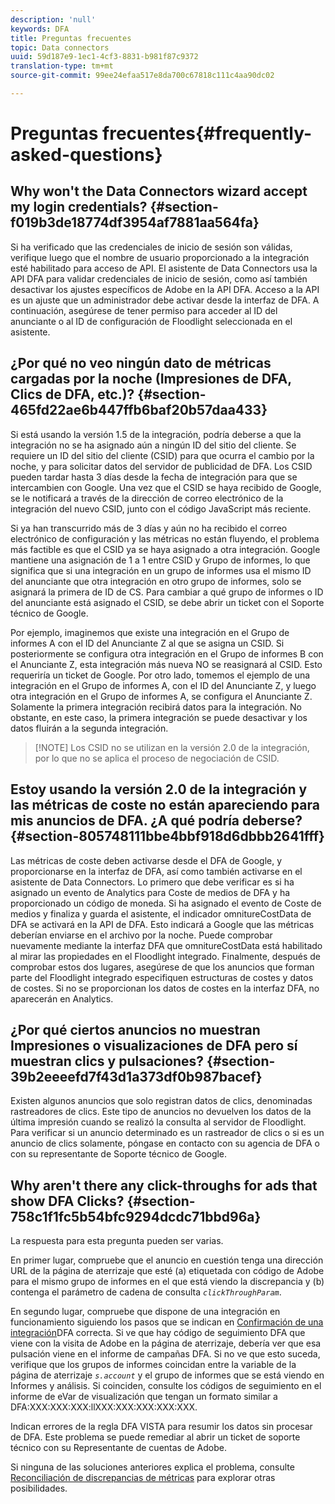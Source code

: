 ```yaml
---
description: 'null'
keywords: DFA
title: Preguntas frecuentes
topic: Data connectors
uuid: 59d187e9-1ec1-4cf3-8831-b981f87c9372
translation-type: tm+mt
source-git-commit: 99ee24efaa517e8da700c67818c111c4aa90dc02

---
```



# Preguntas frecuentes{#frequently-asked-questions}

## Why won't the Data Connectors wizard accept my login credentials? {#section-f019b3de18774df3954af7881aa564fa}

Si ha verificado que las credenciales de inicio de sesión son válidas, verifique luego que el nombre de usuario proporcionado a la integración esté habilitado para acceso de API. El asistente de Data Connectors usa la API DFA para validar credenciales de inicio de sesión, como así también desactivar los ajustes específicos de Adobe en la API DFA. Acceso a la API es un ajuste que un administrador debe activar desde la interfaz de DFA. A continuación, asegúrese de tener permiso para acceder al ID del anunciante o al ID de configuración de Floodlight seleccionada en el asistente.

## ¿Por qué no veo ningún dato de métricas cargadas por la noche (Impresiones de DFA, Clics de DFA, etc.)? {#section-465fd22ae6b447ffb6baf20b57daa433}

Si está usando la versión 1.5 de la integración, podría deberse a que la integración no se ha asignado aún a ningún ID del sitio del cliente. Se requiere un ID del sitio del cliente (CSID) para que ocurra el cambio por la noche, y para solicitar datos del servidor de publicidad de DFA. Los CSID pueden tardar hasta 3 días desde la fecha de integración para que se intercambien con Google. Una vez que el CSID se haya recibido de Google, se le notificará a través de la dirección de correo electrónico de la integración del nuevo CSID, junto con el código JavaScript más reciente.

Si ya han transcurrido más de 3 días y aún no ha recibido el correo electrónico de configuración y las métricas no están fluyendo, el problema más factible es que el CSID ya se haya asignado a otra integración. Google mantiene una asignación de 1 a 1 entre CSID y Grupo de informes, lo que significa que si una integración en un grupo de informes usa el mismo ID del anunciante que otra integración en otro grupo de informes, solo se asignará la primera de ID de CS. Para cambiar a qué grupo de informes o ID del anunciante está asignado el CSID, se debe abrir un ticket con el Soporte técnico de Google.

Por ejemplo, imaginemos que existe una integración en el Grupo de informes A con el ID del Anunciante Z al que se asigna un CSID. Si posteriormente se configura otra integración en el Grupo de informes B con el Anunciante Z, esta integración más nueva NO se reasignará al CSID. Esto requeriría un ticket de Google. Por otro lado, tomemos el ejemplo de una integración en el Grupo de informes A, con el ID del Anunciante Z, y luego otra integración en el Grupo de informes A, se configura el Anunciante Z. Solamente la primera integración recibirá datos para la integración. No obstante, en este caso, la primera integración se puede desactivar y los datos fluirán a la segunda integración.

> [!NOTE] Los CSID no se utilizan en la versión 2.0 de la integración, por lo que no se aplica el proceso de negociación de CSID.

## Estoy usando la versión 2.0 de la integración y las métricas de coste no están apareciendo para mis anuncios de DFA. ¿A qué podría deberse? {#section-805748111bbe4bbf918d6dbbb2641fff}

Las métricas de coste deben activarse desde el DFA de Google, y proporcionarse en la interfaz de DFA, así como también activarse en el asistente de Data Connectors. Lo primero que debe verificar es si ha asignado un evento de Analytics para Coste de medios de DFA y ha proporcionado un código de moneda. Si ha asignado el evento de Coste de medios y finaliza y guarda el asistente, el indicador omnitureCostData de DFA se activará en la API de DFA. Esto indicará a Google que las métricas deberían enviarse en el archivo por la noche. Puede comprobar nuevamente mediante la interfaz DFA que omnitureCostData está habilitado al mirar las propiedades en el Floodlight integrado. Finalmente, después de comprobar estos dos lugares, asegúrese de que los anuncios que forman parte del Floodlight integrado especifiquen estructuras de costes y datos de costes. Si no se proporcionan los datos de costes en la interfaz DFA, no aparecerán en Analytics.

## ¿Por qué ciertos anuncios no muestran Impresiones o visualizaciones de DFA pero sí muestran clics y pulsaciones? {#section-39b2eeeefd7f43d1a373df0b987bacef}

Existen algunos anuncios que solo registran datos de clics, denominadas rastreadores de clics. Este tipo de anuncios no devuelven los datos de la última impresión cuando se realizó la consulta al servidor de Floodlight. Para verificar si un anuncio determinado es un rastreador de clics o si es un anuncio de clics solamente, póngase en contacto con su agencia de DFA o con su representante de Soporte técnico de Google.

## Why aren't there any click-throughs for ads that show DFA Clicks? {#section-758c1f1fc5b54bfc9294dcdc71bbd96a}

La respuesta para esta pregunta pueden ser varias.

En primer lugar, compruebe que el anuncio en cuestión tenga una dirección URL de la página de aterrizaje que esté (a) etiquetada con código de Adobe para el mismo grupo de informes en el que está viendo la discrepancia y (b) contenga el parámetro de cadena de consulta *`clickThroughParam`*.

En segundo lugar, compruebe que dispone de una integración en funcionamiento siguiendo los pasos que se indican en [Confirmación de una integración](../dfa-data-connector-analytics/dfa-integration.md)DFA correcta. Si ve que hay código de seguimiento DFA que viene con la visita de Adobe en la página de aterrizaje, debería ver que esa pulsación viene en el informe de campañas DFA. Si no ve que esto suceda, verifique que los grupos de informes coincidan entre la variable de la página de aterrizaje *`s.account`* y el grupo de informes que se está viendo en Informes y análisis. Si coinciden, consulte los códigos de seguimiento en el informe de eVar de visualización que tengan un formato similar a DFA:XXX:XXX:XXX:llXXX:XXX:XXX:XXX:XXX.

Indican errores de la regla DFA VISTA para resumir los datos sin procesar de DFA. Este problema se puede remediar al abrir un ticket de soporte técnico con su Representante de cuentas de Adobe.

Si ninguna de las soluciones anteriores explica el problema, consulte [Reconciliación de discrepancias de métricas](../dfa-data-connector-analytics/dfa-reconciling-metric-discrepancies.md) para explorar otras posibilidades.

